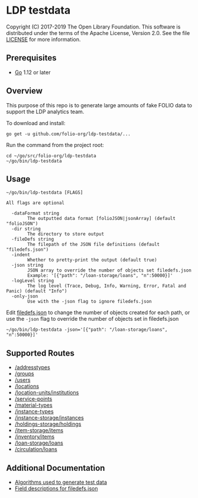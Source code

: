 LDP testdata
===

Copyright (C) 2017-2019 The Open Library Foundation.  This software is 
distributed under the
terms of the Apache License, Version 2.0.  See the file
[LICENSE](https://github.com/folio-org/ldp/blob/master/LICENSE) for
more information.


Prerequisites
-------------------

* [Go](https://golang.org) 1.12 or later

Overview
--------

This purpose of this repo is to generate large amounts of fake FOLIO data to support the LDP analytics team.

To download and install:

```shell
go get -u github.com/folio-org/ldp-testdata/...
```

Run the command from the project root:
```shell
cd ~/go/src/folio-org/ldp-testdata
~/go/bin/ldp-testdata
```

Usage
--------
```
~/go/bin/ldp-testdata [FLAGS]

All flags are optional

  -dataFormat string
    	The outputted data format [folioJSON|jsonArray] (default "folioJSON")
  -dir string
    	The directory to store output
  -fileDefs string
    	The filepath of the JSON file definitions (default "filedefs.json")
  -indent
    	Whether to pretty-print the output (default true)
  -json string
    	JSON array to override the number of objects set filedefs.json
    	Example: '[{"path": "/loan-storage/loans", "n":50000}]'
  -logLevel string
    	The log level (Trace, Debug, Info, Warning, Error, Fatal and Panic) (default "Info")
  -only-json
    	Use with the -json flag to ignore filedefs.json
```

Edit [filedefs.json](https://github.com/folio-org/ldp-testdata/blob/master/doc/filedefs.md) to change the number of objects created for each path, or 
use the `-json` flag to override the number of objects set in filedefs.json

```shell
~/go/bin/ldp-testdata -json='[{"path": "/loan-storage/loans", "n":50000}]'
```

Supported Routes
--------

- [/addresstypes](https://s3.amazonaws.com/foliodocs/api/mod-users/addressTypes.html)
- [/groups](https://s3.amazonaws.com/foliodocs/api/mod-users/groups.html)
- [/users](https://s3.amazonaws.com/foliodocs/api/mod-users/users.html)
- [/locations](https://s3.amazonaws.com/foliodocs/api/mod-inventory-storage/location.html)
- [/location-units/institutions](https://s3.amazonaws.com/foliodocs/api/mod-inventory-storage/locationunit.html)
- [/service-points](https://s3.amazonaws.com/foliodocs/api/mod-inventory-storage/service-point.html)
- [/material-types](https://s3.amazonaws.com/foliodocs/api/mod-inventory-storage/material-type.html)
- [/instance-types](https://s3.amazonaws.com/foliodocs/api/mod-inventory-storage/instance-type.html)
- [/instance-storage/instances](https://s3.amazonaws.com/foliodocs/api/mod-inventory-storage/instance-storage.html)
- [/holdings-storage/holdings](https://s3.amazonaws.com/foliodocs/api/mod-inventory-storage/holdings-storage.html)
- [/item-storage/items](https://s3.amazonaws.com/foliodocs/api/mod-inventory-storage/item-storage.html)
- [/inventory/items](https://s3.amazonaws.com/foliodocs/api/mod-inventory/inventory.html)
- [/loan-storage/loans](https://s3.amazonaws.com/foliodocs/api/mod-circulation-storage/loan-storage.html)
- [/circulation/loans](https://s3.amazonaws.com/foliodocs/api/mod-circulation/circulation.html)

Additional Documentation
--------

- [Algorithms used to generate test data](https://github.com/folio-org/ldp-testdata/blob/master/doc/algorithms.md)
- [Field descriptions for filedefs.json](https://github.com/folio-org/ldp-testdata/blob/master/doc/filedefs.md)
